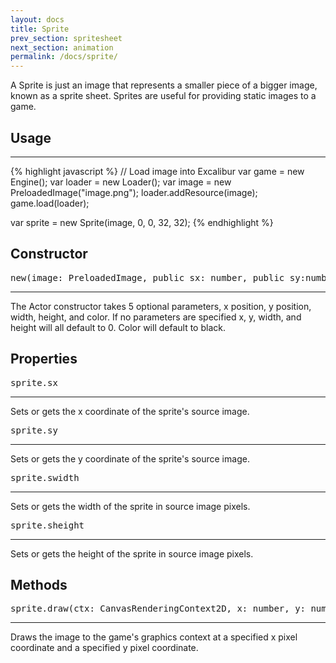 ```yaml
---
layout: docs
title: Sprite
prev_section: spritesheet
next_section: animation
permalink: /docs/sprite/
---
```


A Sprite is just an image that represents a smaller piece of a bigger image, 
known as a sprite sheet. Sprites are useful for providing static images to
a game.

## Usage
--------
{% highlight javascript %}
// Load image into Excalibur
var game = new Engine();
var loader = new Loader();
var image = new PreloadedImage("image.png");
loader.addResource(image);
game.load(loader);

var sprite = new Sprite(image, 0, 0, 32, 32);
{% endhighlight %}


## Constructor 
<pre>new(image: PreloadedImage, public sx: number, public sy:number, public swidth: number, public sheight : number)</pre>
--------------

The Actor constructor takes 5 optional parameters, x position, y position,
width, height, and color. If no parameters are specified x, y, width, and 
height will all default to 0. Color will default to black.

## Properties
<pre>sprite.sx</pre>
-------------

Sets or gets the x coordinate of the sprite's source image.

<pre>sprite.sy</pre>
-------------

Sets or gets the y coordinate of the sprite's source image.

<pre>sprite.swidth</pre>
-------------

Sets or gets the width of the sprite in source image pixels.

<pre>sprite.sheight</pre>
-------------

Sets or gets the height of the sprite in source image pixels.

## Methods
<pre>sprite.draw(ctx: CanvasRenderingContext2D, x: number, y: number)</pre>
-------------

Draws the image to the game's graphics context at a specified x pixel coordinate
and a specified y pixel coordinate.